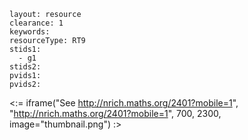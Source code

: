 ````
layout: resource
clearance: 1
keywords:
resourceType: RT9
stids1: 
  - g1
stids2:
pvids1:
pvids2:

````

<:= iframe("See http://nrich.maths.org/2401?mobile=1", "http://nrich.maths.org/2401?mobile=1", 700, 2300, image="thumbnail.png") :>

